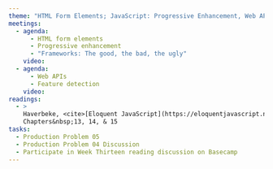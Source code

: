 ```yaml
---
theme: "HTML Form Elements; JavaScript: Progressive Enhancement, Web APIs, and Feature Detection"
meetings:
  - agenda:
      - HTML form elements
      - Progressive enhancement
      - "Frameworks: The good, the bad, the ugly"
    video:
  - agenda:
      - Web APIs
      - Feature detection
    video:
readings:
  - >
    Haverbeke, <cite>[Eloquent JavaScript](https://eloquentjavascript.net)</cite> (open access),
    Chapters&nbsp;13, 14, & 15
tasks:
  - Production Problem 05
  - Production Problem 04 Discussion
  - Participate in Week Thirteen reading discussion on Basecamp
---
```

